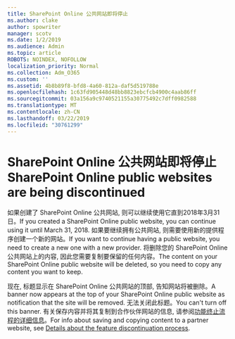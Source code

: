 ```yaml
---
title: SharePoint Online 公共网站即将停止
ms.author: clake
author: spowriter
manager: scotv
ms.date: 1/2/2019
ms.audience: Admin
ms.topic: article
ROBOTS: NOINDEX, NOFOLLOW
localization_priority: Normal
ms.collection: Adm_O365
ms.custom: ''
ms.assetid: 4b8b89f8-bfd8-4a60-812a-daf5d519788e
ms.openlocfilehash: 1c63fd905448d48bb8823ebcfcb4900c4aab86ff
ms.sourcegitcommit: 03a156a9c9740521155a30775492c7dff0982588
ms.translationtype: MT
ms.contentlocale: zh-CN
ms.lasthandoff: 03/22/2019
ms.locfileid: "30761299"
---
```

# <a name="sharepoint-online-public-websites-are-being-discontinued"></a><span data-ttu-id="8acea-102">SharePoint Online 公共网站即将停止</span><span class="sxs-lookup"><span data-stu-id="8acea-102">SharePoint Online public websites are being discontinued</span></span>

<span data-ttu-id="8acea-103">如果创建了 SharePoint Online 公共网站, 则可以继续使用它直到2018年3月31日。</span><span class="sxs-lookup"><span data-stu-id="8acea-103">If you created a SharePoint Online public website, you can continue using it until March 31, 2018.</span></span> <span data-ttu-id="8acea-104">如果要继续拥有公共网站, 则需要使用新的提供程序创建一个新的网站。</span><span class="sxs-lookup"><span data-stu-id="8acea-104">If you want to continue having a public website, you need to create a new one with a new provider.</span></span> <span data-ttu-id="8acea-105">将删除您的 SharePoint Online 公共网站上的内容, 因此您需要复制要保留的任何内容。</span><span class="sxs-lookup"><span data-stu-id="8acea-105">The content on your SharePoint Online public website will be deleted, so you need to copy any content you want to keep.</span></span>
  
<span data-ttu-id="8acea-106">现在, 标题显示在 SharePoint Online 公共网站的顶部, 告知网站将被删除。</span><span class="sxs-lookup"><span data-stu-id="8acea-106">A banner now appears at the top of your SharePoint Online public website as notification that the site will be removed.</span></span> <span data-ttu-id="8acea-107">无法关闭此标题。</span><span class="sxs-lookup"><span data-stu-id="8acea-107">You can't turn off this banner.</span></span> <span data-ttu-id="8acea-108">有关保存内容并将其复制到合作伙伴网站的信息, 请参阅[功能终止流程的详细信息](https://go.microsoft.com/fwlink/?linkid=866980)。</span><span class="sxs-lookup"><span data-stu-id="8acea-108">For info about saving and copying content to a partner website, see [Details about the feature discontinuation process](https://go.microsoft.com/fwlink/?linkid=866980).</span></span> 
  

